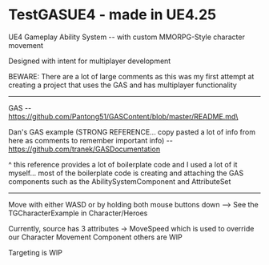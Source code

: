 # TestGASUE4 - made in UE4.25

 UE4 Gameplay Ability System -- with custom MMORPG-Style character movement
 
 Designed with intent for multiplayer development
 
 BEWARE: There are a lot of large comments as this was my first attempt at creating a project that uses the GAS and has multiplayer functionality
 
 -------------------------------------------------------------------------------------------------------------------------------------
 
 GAS -- https://github.com/Pantong51/GASContent/blob/master/README.md\
 
 Dan's GAS example (STRONG REFERENCE... copy pasted a lot of info from here as comments to remember important info) -- https://github.com/tranek/GASDocumentation
 
 ^ this reference provides a lot of boilerplate code and I used a lot of it myself... most of the boilerplate code is creating and attaching the GAS components such as the AbilitySystemComponent and AttributeSet
 
 -------------------------------------------------------------------------------------------------------------------------------------
 
 Move with either WASD or by holding both mouse buttons down --> See the TGCharacterExample in Character/Heroes
 
 Currently, source has 3 attributes -> MoveSpeed which is used to override our Character Movement Component
 others are WIP
 
 Targeting is WIP
